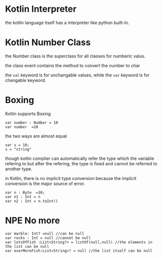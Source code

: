 # Kotlin Interpreter
the kotlin language itself has a interpreter like python built-in.

# Kotlin Number Class
the Number class is the superclass for all classes for numberic valus.

the class event contains the method to convert the number to char

the ``val`` keyword is for unchangable values, while the ``var`` keyword is for changable keyword.

# Boxing
Kotlin supports Boxing 

````
var number : Number = 10
var number  =10
````
the two ways are almost equal

````
var s = 10;
s = "string"
````
though kotlin complier can automatically refer the type which the variable refering to but after the refering, the type is fixed and cannot be referred to another type. 


in Kotlin, there is no implicit type conversion because the implicit conversion is the major source of error.
````
var n : Byte  =10;
var n1 : Int = n
var n2 : Int = n.toInt()
````

#  NPE No more 

````
var marble: Int? =null //can be null
var rocks : Int = null //cannot be null
var lotsOfFish :List<String?> = listOf(null,null) //the elements in the list can be null 
var everMoreFish:List<String>? = null //the list itself can be null
````

